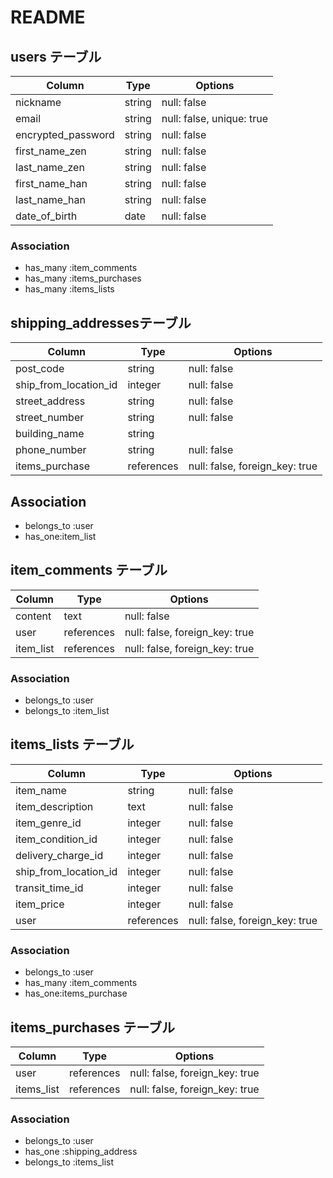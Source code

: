 # README

## users テーブル

| Column             | Type   | Options                   |
| ------------------ | -------| --------------------------|
| nickname           | string | null: false               |
| email              | string | null: false, unique: true |
| encrypted_password | string | null: false               |
| first_name_zen     | string | null: false               |
| last_name_zen      | string | null: false               |
| first_name_han     | string | null: false               |
| last_name_han      | string | null: false               |
| date_of_birth      | date   | null: false               |

### Association

- has_many :item_comments
- has_many :items_purchases
- has_many :items_lists

## shipping_addressesテーブル

| Column                | Type       | Options                        |
| ----------------------| ---------- | -------------------------------|
| post_code             | string     | null: false                    |
| ship_from_location_id | integer    | null: false                    |
| street_address        | string     | null: false                    |
| street_number         | string     | null: false                    |
| building_name         | string     |                                |
| phone_number          | string     | null: false                    |
| items_purchase        | references | null: false, foreign_key: true |

## Association
- belongs_to :user
- has_one:item_list

## item_comments テーブル

| Column       | Type       | Options                        |
| ------------ | ---------- | ------------------------------ |
| content      | text       | null: false                    |
| user         | references | null: false, foreign_key: true |
| item_list    | references | null: false, foreign_key: true |

### Association

- belongs_to :user
- belongs_to :item_list

## items_lists テーブル

| Column                 | Type       | Options                        |
| ---------------------- | ---------- | ------------------------------ |
| item_name              | string     | null: false                    |
| item_description       | text       | null: false                    |
| item_genre_id          | integer    | null: false                    |
| item_condition_id      | integer    | null: false                    |
| delivery_charge_id     | integer    | null: false                    |
| ship_from_location_id  | integer    | null: false                    |
| transit_time_id        | integer    | null: false                    |
| item_price             | integer    | null: false                    |
| user                   | references | null: false, foreign_key: true |

### Association

- belongs_to :user
- has_many :item_comments
- has_one:items_purchase

## items_purchases テーブル

| Column      | Type       | Options                        |
| ------------| ---------- | ------------------------------ |
| user        | references | null: false, foreign_key: true |
| items_list  | references | null: false, foreign_key: true |

### Association

- belongs_to :user
- has_one :shipping_address
- belongs_to :items_list
